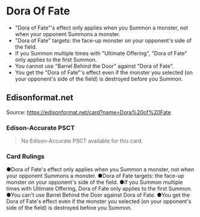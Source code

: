 # Dora Of Fate

*   "Dora of Fate"'s effect only applies when you Summon a monster, not when your opponent Summons a monster.
*   "Dora of Fate" targets: the face-up monster on your opponent's side of the field.
*   If you Summon multiple times with "Ultimate Offering", "Dora of Fate" only applies to the first Summon.
*   You cannot use "Barrel Behind the Door" against "Dora of Fate".
*   You get the "Dora of Fate"'s effect even if the monster you selected (on your opponent's side of the field) is destroyed before you Summon.

## Edisonformat.net

Source: https://edisonformat.net/card?name=Dora%20of%20Fate

### Edison-Accurate PSCT

> No Edison-Accurate PSCT available for this card.

### Card Rulings

●Dora of Fate's effect only applies when you Summon a monster, not when your opponent Summons a monster.
●Dora of Fate targets: the face-up monster on your opponent's side of the field.
●If you Summon multiple times with Ultimate Offering, Dora of Fate only applies to the first Summon.
●You can't use Barrel Behind the Door against Dora of Fate.
●You get the Dora of Fate's effect even if the monster you selected (on your opponent's side of the field) is destroyed before you Summon.
            